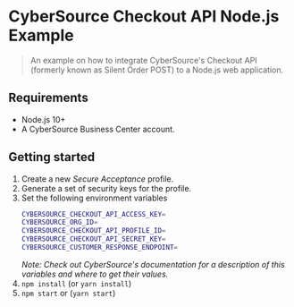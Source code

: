 # CyberSource Checkout API Node.js Example
> An example on how to integrate CyberSource's Checkout API (formerly known as Silent Order POST) to a Node.js web application.

## Requirements

* Node.js 10+
* A CyberSource Business Center account.

## Getting started

1. Create a new _Secure Acceptance_ profile.
2. Generate a set of security keys for the profile.
3. Set the following environment variables
    ```sh
    CYBERSOURCE_CHECKOUT_API_ACCESS_KEY=
    CYBERSOURCE_ORG_ID=
    CYBERSOURCE_CHECKOUT_API_PROFILE_ID=
    CYBERSOURCE_CHECKOUT_API_SECRET_KEY=
    CYBERSOURCE_CUSTOMER_RESPONSE_ENDPOINT=
    ```
    _Note: Check out CyberSource's documentation for a description of this variables and where to get their values._
4. `npm install` (or `yarn install`)
5. `npm start` or (`yarn start`)

